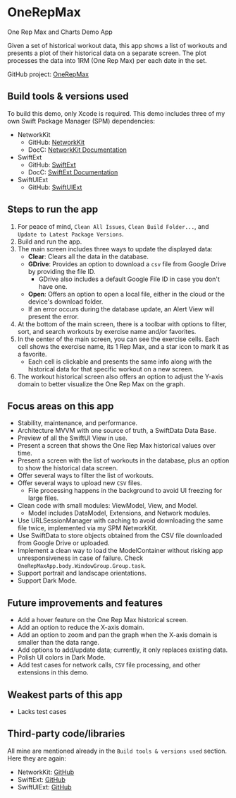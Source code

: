 # OneRepMax
One Rep Max and Charts Demo App

Given a set of historical workout data, this app shows a list of workouts and presents a plot of their historical data on a separate screen. The plot processes the data into 1RM (One Rep Max) per each date in the set.

GitHub project: [OneRepMax](https://github.com/ideastouch/OneRepMax)

## Build tools & versions used
To build this demo, only Xcode is required. This demo includes three of my own Swift Package Manager (SPM) dependencies:
- NetworkKit
    - GitHub: [NetworkKit](https://github.com/iDT-Swift/NetworkKit)
    - DocC: [NetworkKit Documentation](https://networkkit.ideastouch.com/documentation/networkkit/)
- SwiftExt
    - GitHub: [SwiftExt](https://github.com/iDT-Swift/SwiftExt)
    - DocC: [SwiftExt Documentation](https://networkkit.ideastouch.com/documentation/swiftext)
- SwiftUIExt
    - GitHub: [SwiftUIExt](https://github.com/iDT-Swift/SwiftUIExt)

## Steps to run the app
1. For peace of mind, `Clean All Issues`, `Clean Build Folder...`, and `Update to Latest Package Versions`.
2. Build and run the app.
3. The main screen includes three ways to update the displayed data:
    - **Clear**: Clears all the data in the database.
    - **GDrive**: Provides an option to download a `csv` file from Google Drive by providing the file ID.
        - GDrive also includes a default Google File ID in case you don't have one.
    - **Open**: Offers an option to open a local file, either in the cloud or the device's download folder.
    - If an error occurs during the database update, an Alert View will present the error.
4. At the bottom of the main screen, there is a toolbar with options to filter, sort, and search workouts by exercise name and/or favorites.
5. In the center of the main screen, you can see the exercise cells. Each cell shows the exercise name, its 1 Rep Max, and a star icon to mark it as a favorite.
    - Each cell is clickable and presents the same info along with the historical data for that specific workout on a new screen.
6. The workout historical screen also offers an option to adjust the Y-axis domain to better visualize the One Rep Max on the graph.

## Focus areas on this app
- Stability, maintenance, and performance.
- Architecture MVVM with one source of truth, a SwiftData Data Base.
- Preview of all the SwiftUI View in use.
- Present a screen that shows the One Rep Max historical values over time.
- Present a screen with the list of workouts in the database, plus an option to show the historical data screen.
- Offer several ways to filter the list of workouts.
- Offer several ways to upload new `CSV` files.
    - File processing happens in the background to avoid UI freezing for large files.
- Clean code with small modules: ViewModel, View, and Model.
    - Model includes DataModel, Extensions, and Network modules.
- Use URLSessionManager with caching to avoid downloading the same file twice, implemented via my SPM NetworkKit.
- Use SwiftData to store objects obtained from the CSV file downloaded from Google Drive or uploaded.
- Implement a clean way to load the ModelContainer without risking app unresponsiveness in case of failure. Check `OneRepMaxApp.body.WindowGroup.Group.task`.
- Support portrait and landscape orientations.
- Support Dark Mode.

## Future improvements and features
- Add a hover feature on the One Rep Max historical screen.
- Add an option to reduce the X-axis domain.
- Add an option to zoom and pan the graph when the X-axis domain is smaller than the data range.
- Add options to add/update data; currently, it only replaces existing data.
- Polish UI colors in Dark Mode.
- Add test cases for network calls, `CSV` file processing, and other extensions in this demo.

## Weakest parts of this app
- Lacks test cases

## Third-party code/libraries
All mine are mentioned already in the `Build tools & versions used` section. Here they are again:
- NetworkKit: [GitHub](https://github.com/iDT-Swift/NetworkKit)
- SwiftExt: [GitHub](https://github.com/iDT-Swift/SwiftExt)
- SwiftUIExt: [GitHub](https://github.com/iDT-Swift/SwiftUIExt)
